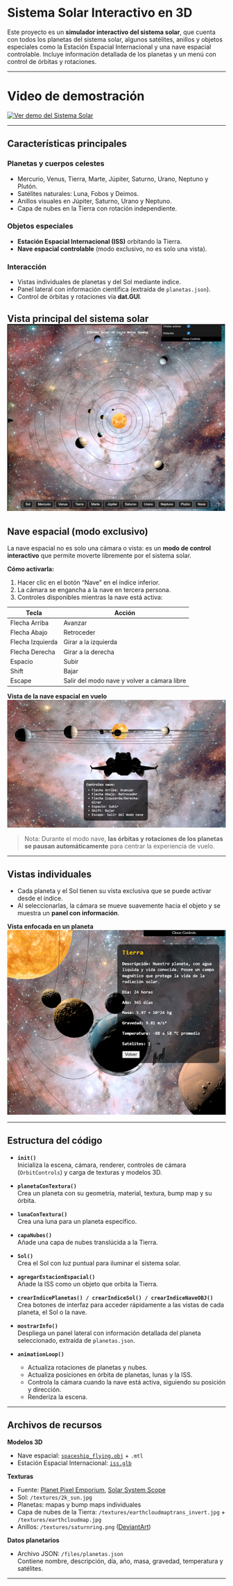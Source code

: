 # Sistema Solar Interactivo en 3D

Este proyecto es un **simulador interactivo del sistema solar**, que cuenta con todos los planetas del sistema solar, algunos satélites, anillos y objetos especiales como la Estación Espacial Internacional y una nave espacial controlable. Incluye información detallada de los planetas y un menú con control de órbitas y rotaciones.

---

# Video de demostración

[![Ver demo del Sistema Solar](https://img.youtube.com/vi/gft5sndfVmM/0.jpg)](https://www.youtube.com/watch?v=gft5sndfVmM)

---

## Características principales

### Planetas y cuerpos celestes
- Mercurio, Venus, Tierra, Marte, Júpiter, Saturno, Urano, Neptuno y Plutón.
- Satélites naturales: Luna, Fobos y Deimos.
- Anillos visuales en Júpiter, Saturno, Urano y Neptuno.
- Capa de nubes en la Tierra con rotación independiente.

### Objetos especiales
- **Estación Espacial Internacional (ISS)** orbitando la Tierra.
- **Nave espacial controlable** (modo exclusivo, no es solo una vista).

### Interacción
- Vistas individuales de planetas y del Sol mediante índice.
- Panel lateral con información científica (extraída de `planetas.json`).
- Control de órbitas y rotaciones vía **dat.GUI**.

**Vista principal del sistema solar**  
   ![Vista principal](vista_principal.png)
---

## Nave espacial (modo exclusivo)
La nave espacial no es solo una cámara o vista: es un **modo de control interactivo** que permite moverte libremente por el sistema solar.

**Cómo activarla:**
1. Hacer clic en el botón “Nave” en el índice inferior.
2. La cámara se engancha a la nave en tercera persona.
3. Controles disponibles mientras la nave está activa:

| Tecla        | Acción                    |
|-------------|---------------------------|
| Flecha Arriba | Avanzar                  |
| Flecha Abajo  | Retroceder               |
| Flecha Izquierda | Girar a la izquierda   |
| Flecha Derecha  | Girar a la derecha     |
| Espacio      | Subir                    |
| Shift        | Bajar                    |
| Escape       | Salir del modo nave y volver a cámara libre |

**Vista de la nave espacial en vuelo**  
   ![Vista nave](vista_nave.png)

> Nota: Durante el modo nave, **las órbitas y rotaciones de los planetas se pausan automáticamente** para centrar la experiencia de vuelo.

---

## Vistas individuales
- Cada planeta y el Sol tienen su vista exclusiva que se puede activar desde el índice.  
- Al seleccionarlas, la cámara se mueve suavemente hacia el objeto y se muestra un **panel con información**.

**Vista enfocada en un planeta**  
   ![Vista planeta](vista_planeta.png)

---

## Estructura del código

- **`init()`**  
  Inicializa la escena, cámara, renderer, controles de cámara (`OrbitControls`) y carga de texturas y modelos 3D.

- **`planetaConTextura()`**  
  Crea un planeta con su geometría, material, textura, bump map y su órbita.

- **`lunaConTextura()`**  
  Crea una luna para un planeta específico.

- **`capaNubes()`**  
  Añade una capa de nubes translúcida a la Tierra.

- **`Sol()`**  
  Crea el Sol con luz puntual para iluminar el sistema solar.

- **`agregarEstacionEspacial()`**  
  Añade la ISS como un objeto que orbita la Tierra.

- **`crearIndicePlanetas() / crearIndiceSol() / crearIndiceNaveOBJ()`**  
  Crea botones de interfaz para acceder rápidamente a las vistas de cada planeta, el Sol o la nave.

- **`mostrarInfo()`**  
  Despliega un panel lateral con información detallada del planeta seleccionado, extraída de `planetas.json`.

- **`animationLoop()`**  
  - Actualiza rotaciones de planetas y nubes.  
  - Actualiza posiciones en órbita de planetas, lunas y la ISS.  
  - Controla la cámara cuando la nave está activa, siguiendo su posición y dirección.  
  - Renderiza la escena.

---

## Archivos de recursos

**Modelos 3D**
- Nave espacial: [`spaceship_flying.obj`](https://free3d.com/3d-model/kameri-explorer-57154.html) + `.mtl`
- Estación Espacial Internacional: [`iss.glb`](https://science.nasa.gov/3d-resources/international-space-station-iss-b/)

**Texturas**
- Fuente: [Planet Pixel Emporium](https://planetpixelemporium.com/), [Solar System Scope](https://www.solarsystemscope.com/)
- Sol: `/textures/2k_sun.jpg`
- Planetas: mapas y bump maps individuales
- Capa de nubes de la Tierra: `/textures/earthcloudmaptrans_invert.jpg` + `/textures/earthcloudmap.jpg`
- Anillos: `/textures/saturnring.png` ([DeviantArt](https://www.deviantart.com/alpha-element/art/Stock-Image-Saturn-Rings-393767006))

**Datos planetarios**
- Archivo JSON: `/files/planetas.json`  
  Contiene nombre, descripción, día, año, masa, gravedad, temperatura y satélites.

---
